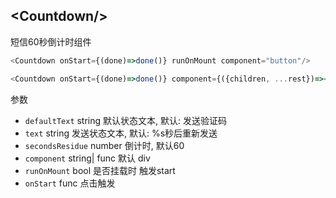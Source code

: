 ## &lt;Countdown/&gt;

短信60秒倒计时组件

```js
<Countdown onStart={(done)=>done()} runOnMount component="button"/>

<Countdown onStart={(done)=>done()} component={({children, ...rest})=><Btn {...rest}>{props.children}</Btn>}/>
```

参数

* `defaultText` string 默认状态文本,  默认: 发送验证码
* `text` string 发送状态文本, 默认: %s秒后重新发送
* `secondsResidue` number 倒计时, 默认60
* `component` string\| func 默认 div
* `runOnMount` bool 是否挂载时 触发start
* `onStart` func  点击触发
